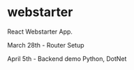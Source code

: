 # webstarter
React Webstarter App.

March 28th - Router Setup

April 5th - Backend demo Python, DotNet

